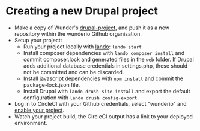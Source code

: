 # Creating a new Drupal project

- Make a copy of Wunder's [drupal-project](https://github.com/wunderio/drupal-project), and push it as a new repository within the wunderio Github organisation.
- Setup your project:
    - Run your project locally with [lando](https://docs.devwithlando.io): `lando start`
    - Install composer dependencies with `lando composer install` and commit composer.lock and generated files in the `web` folder. If Drupal adds additional database credentials in settings.php, these should not be committed and can be discarded.
    - Install javascript dependencies with `npm install` and commit the package-lock.json file.
    - Install Drupal with `lando drush site-install` and export the default configuration with `lando drush config-export`. 
- Log in to CircleCI with your Github credentials, select "wunderio" and [enable your project](https://circleci.com/add-projects/gh/wunderio).
- Watch your project build, the CircleCI output has a link to your deployed environment.  
